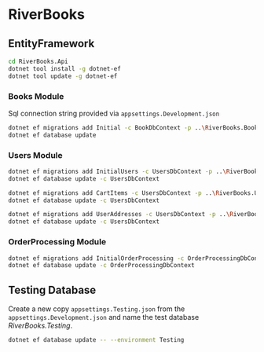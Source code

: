 ﻿# RiverBooks

## EntityFramework

```bash
cd RiverBooks.Api
dotnet tool install -g dotnet-ef
dotnet tool update -g dotnet-ef
```

### Books Module

Sql connection string provided via `appsettings.Development.json`

```bash
dotnet ef migrations add Initial -c BookDbContext -p ..\RiverBooks.Books\RiverBooks.Books.csproj -s .\RiverBooks.Api.csproj -o Data/Migrations
dotnet ef database update
```

### Users Module

```bash
dotnet ef migrations add InitialUsers -c UsersDbContext -p ..\RiverBooks.Users\RiverBooks.Users.csproj -s .\RiverBooks.Api.csproj -o Data/Migrations
dotnet ef database update -c UsersDbContext
```

```bash
dotnet ef migrations add CartItems -c UsersDbContext -p ..\RiverBooks.Users\RiverBooks.Users.csproj -s .\RiverBooks.Api.csproj -o Data/Migrations
dotnet ef database update -c UsersDbContext
```

```bash
dotnet ef migrations add UserAddresses -c UsersDbContext -p ..\RiverBooks.Users\RiverBooks.Users.csproj -s .\RiverBooks.Api.csproj -o Data/Migrations
dotnet ef database update -c UsersDbContext
```

### OrderProcessing Module

```bash
dotnet ef migrations add InitialOrderProcessing -c OrderProcessingDbContext -p ../RiverBooks.OrderProcessing/RiverBooks.OrderProcessing.csproj -s .\RiverBooks.Api.csproj -o Data/Migrations 
dotnet ef database update -c OrderProcessingDbContext
```


## Testing Database

Create a new copy `appsettings.Testing.json` from the `appsettings.Development.json` and name the test database
*RiverBooks.Testing*.

```bash
dotnet ef database update -- --environment Testing
```
